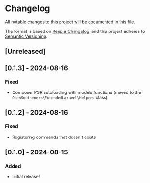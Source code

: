 # Changelog

All notable changes to this project will be documented in this file.

The format is based on [Keep a Changelog](https://keepachangelog.com/en/1.0.0/),
and this project adheres to [Semantic Versioning](https://semver.org/spec/v2.0.0.html).

## [Unreleased]

## [0.1.3] - 2024-08-16

### Fixed

- Composer PSR autoloading with models functions (moved to the `OpenSoutheners\ExtendedLaravel\Helpers` class)

## [0.1.2] - 2024-08-16

### Fixed

- Registering commands that doesn't exists

## [0.1.0] - 2024-08-15

### Added

- Initial release!

